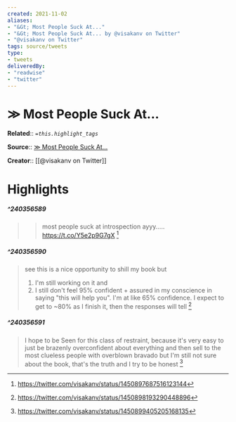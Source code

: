 ```yaml
---
created: 2021-11-02
aliases:
- "&Gt; Most People Suck At..."
- "&Gt; Most People Suck At... by @visakanv on Twitter"
- "@visakanv on Twitter"
tags: source/tweets
type: 
- tweets
deliveredBy: 
- "readwise"
- "twitter"
---
```

# &Gt; Most People Suck At...

**Related**:: 
*`=this.highlight_tags`*

**Source**:: [&Gt; Most People Suck At...](https://twitter.com/visakanv/status/1450897687516123144)

**Creator**:: [[@visakanv on Twitter]]

# Highlights
##### ^240356589
  
> > most people suck at introspection
> ayyy..... https://t.co/Y5e2p9G7gX 
  [^240356589]

[^240356589]:  https://twitter.com/visakanv/status/1450897687516123144

##### ^240356590
  
> see this is a nice opportunity to shill my book but 
> 1. I'm still working on it and 
> 2. I still don't feel 95% confident + assured in my conscience in saying "this will help you". I'm at like 65% confidence. I expect to get to ~80% as I finish it, then the responses will tell 
  [^240356590]

[^240356590]:  https://twitter.com/visakanv/status/1450898193290448896

##### ^240356591
  
> I hope to be Seen for this class of restraint, because it's very easy to just be brazenly overconfident about everything and then sell to the most clueless people with overblown bravado
> but I'm still not sure about the book, that's the truth and I try to be honest 
  [^240356591]

[^240356591]:  https://twitter.com/visakanv/status/1450899405205168135

